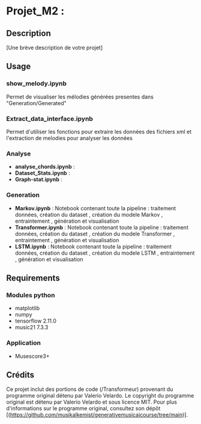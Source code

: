 # Projet_M2 : 

## Description
  [Une brève description de votre projet]
## Usage
  ### show_melody.ipynb
  Permet de visualiser les mélodies générées presentes dans "Generation/Generated"
  ### Extract_data_interface.ipynb
  Permet d'utiliser les fonctions pour extraire les données des fichiers xml et l'extraction de melodies pour analyser les données
  ### Analyse
  * **analyse_chords.ipynb**  : 
  * **Dataset_Stats.ipynb** : 
  * **Graph-stat.ipynb** : 
  ### Generation
  * **Markov.ipynb**  : Notebook contenant toute la pipeline : traitement données, création du dataset , création du modele Markov , entraintement , génération et visualisation
  * **Transformer.ipynb** : Notebook contenant toute la pipeline : traitement données, création du dataset , création du modele Transformer , entraintement , génération et visualisation
  * **LSTM.ipynb** : Notebook contenant toute la pipeline : traitement données, création du dataset , création du modele LSTM , entraintement , génération et visualisation
  
  
 
## Requirements
 ### Modules python
 * matplotlib
 * numpy          
 * tensorflow                2.11.0
 * music21                   7.3.3
 ### Application 
 * Musescore3+

## Crédits
Ce projet inclut des portions de code (/Transformeur) provenant du programme original détenu par Valerio Velardo. Le copyright du programme original est détenu par Valerio Velardo et sous licence MIT. Pour plus d'informations sur le programme original, consultez son dépôt [(https://github.com/musikalkemist/generativemusicaicourse/tree/main)].

